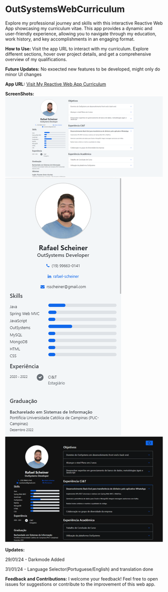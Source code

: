 # OutSystemsWebCurriculum
Explore my professional journey and skills with this interactive Reactive Web App showcasing my curriculum vitae. This app provides a dynamic and user-friendly experience, allowing you to navigate through my education, work history, and key accomplishments in an engaging format.

**How to Use:**
Visit the app URL to interact with my curriculum. Explore different sections, hover over project details, and get a comprehensive overview of my qualifications.

**Future Updates:**
No exoected new features to be developed, might only do minor UI changes

**App URL:**
[Visit My Reactive Web App Curriculum](./AppURL.txt)

**ScreenShots:**
![Preview Web](screenshots/previewweb.png)
![Preview Mobile](screenshots/previewMobile.png)
![Preview Mobile](screenshots/darkmode.png)

**Updates:**

29/01/24 - Darkmode Added

31/01/24 - Language Selector(Portuguese/English) and translation done

**Feedback and Contributions:**
I welcome your feedback! Feel free to open issues for suggestions or contribute to the improvement of this web app.
